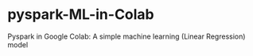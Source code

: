 # pyspark-ML-in-Colab
Pyspark in Google Colab: A simple machine learning (Linear Regression) model

